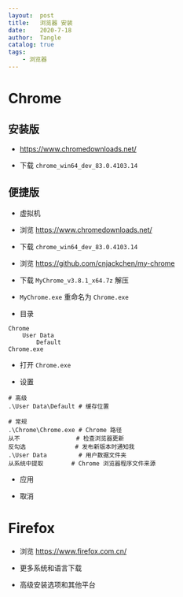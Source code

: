 ```yaml
---
layout:  post
title:   浏览器 安装
date:    2020-7-18
author:  Tangle
catalog: true
tags:
    - 浏览器
---
```


# Chrome

## 安装版

- <https://www.chromedownloads.net/>

- 下载 `chrome_win64_dev_83.0.4103.14`

## 便捷版

- 虚拟机

- 浏览 <https://www.chromedownloads.net/>

- 下载 `chrome_win64_dev_83.0.4103.14`

- 浏览 <https://github.com/cnjackchen/my-chrome>

- 下载 `MyChrome_v3.8.1_x64.7z` 解压

- `MyChrome.exe` 重命名为 `Chrome.exe`

- 目录

```
Chrome
    User Data
        Default
Chrome.exe
```

- 打开 `Chrome.exe`

- 设置

```
# 高级
.\User Data\Default # 缓存位置

# 常规
.\Chrome\Chrome.exe # Chrome 路径
从不                # 检查浏览器更新
反勾选              # 发布新版本时通知我
.\User Data         # 用户数据文件夹
从系统中提取        # Chrome 浏览器程序文件来源
```

- 应用

- 取消

# Firefox

- 浏览 <https://www.firefox.com.cn/>

- 更多系统和语言下载

- 高级安装选项和其他平台
